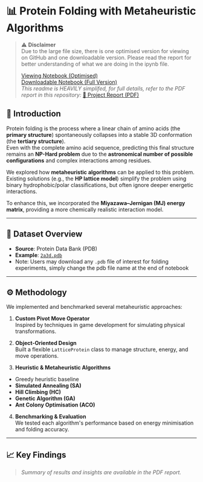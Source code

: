 # 📊 Protein Folding with Metaheuristic Algorithms

> ⚠️ **Disclaimer**  
> Due to the large file size, there is one optimised version for viewing on GitHub and one downloadable version.
> Please read the report for better understanding of what we are doing in the ipynb file.
> 
> [ Viewing Notebook (Optimised)](https://github.com/realestzeyu/Algorithms-Protein-Folding/blob/main/Protein%20Folding%20Main%20File%20with%202a3d%20Optimised.ipynb)  
> [ Downloadable Notebook (Full Version)](https://github.com/realestzeyu/Algorithms-Protein-Folding/blob/main/Protein%20Folding%20Main%20File%20with%202a3d.ipynb)  
> _This readme is HEAVILY simplifed, for full details, refer to the PDF report in this repository:_ [📄 Project Report (PDF)](https://github.com/realestzeyu/Algorithms-Protein-Folding/blob/main/Metaheuristics%20Report%20for%20Github.pdf)


## 📌 Introduction  
Protein folding is the process where a linear chain of amino acids (the **primary structure**) spontaneously collapses into a stable 3D conformation (the **tertiary structure**).  
Even with the complete amino acid sequence, predicting this final structure remains an **NP-Hard problem** due to the **astronomical number of possible configurations** and complex interactions among residues.

We explored how **metaheuristic algorithms** can be applied to this problem.  
Existing solutions (e.g., the **HP lattice model**) simplify the problem using binary hydrophobic/polar classifications, but often ignore deeper energetic interactions.

To enhance this, we incorporated the **Miyazawa–Jernigan (MJ) energy matrix**, providing a more chemically realistic interaction model.

---

## 📂 Dataset Overview  
- **Source**: Protein Data Bank (PDB)  
- **Example**: [`2a3d.pdb`](https://www.rcsb.org/structure/2a3d)  
- Note: Users may download any `.pdb` file of interest for folding experiments, simply change the pdb file name at the end of notebook

---

## ⚙️ Methodology  

We implemented and benchmarked several metaheuristic approaches:

1. **Custom Pivot Move Operator**  
  Inspired by techniques in game development for simulating physical transformations.

2. **Object-Oriented Design**  
  Built a flexible `LatticeProtein` class to manage structure, energy, and move operations.

3. **Heuristic & Metaheuristic Algorithms**
  - Greedy heuristic baseline  
  - **Simulated Annealing (SA)**  
  - **Hill Climbing (HC)**  
  - **Genetic Algorithm (GA)**  
  - **Ant Colony Optimisation (ACO)**

4. **Benchmarking & Evaluation**  
  We tested each algorithm's performance based on energy minimisation and folding accuracy.

---

## 📈 Key Findings  
> _Summary of results and insights are available in the PDF report._

